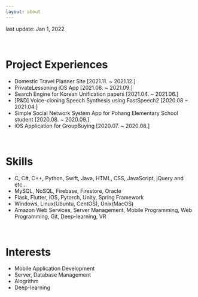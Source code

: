 ```yaml
---
layout: about 
---
```


last update: Jan 1, 2022


<br/>

# Project Experiences
* Domestic Travel Planner Site [2021.11. ~ 2021.12.]
* PrivateLessoning iOS App [2021.08. ~ 2021.09.]
* Search Engine for Korean Unification papers [2021.04. ~ 2021.06.]
* [R&D] Voice-cloning Speech Synthesis using FastSpeech2 [2020.08 ~ 2021.04.]
* Simple Social Network System App for Pohang Elementary School student [2020.08. ~ 2020.09.]
* iOS Application for GroupBuying [2020.07. ~ 2020.08.]

<br/>

# Skills
* C, C#, C++, Python, Swift, Java, HTML, CSS, JavaScript, jQuery and etc...
* MySQL, NoSQL, Firebase, Firestore, Oracle
* Flask, Flutter, iOS, Pytorch, Unity, Spring Framework
* Windows, Linux(Ubuntu, CentOS), Unix(MacOS)
* Amazon Web Services, Server Management, Mobile Programming, Web Programming, Git, Deep-learning, VR

<br/>

# Interests
* Mobile Application Development
* Server, Database Management
* Alogrithm
* Deep-learning
